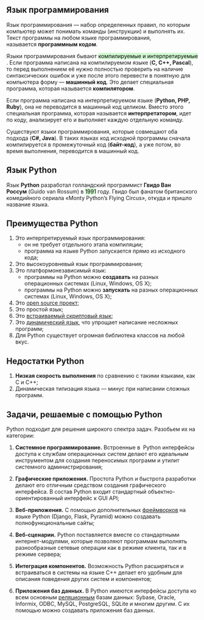 ## Язык программирования

Язык программирования — набор определенных правил, по которым компьютер может понимать команды (инструкции) и выполнять их. Текст программы на любом языке программирования, называется **программным кодом**.

Языки программирования бывают <mark style="background: #BBFABBA6;">компилируемые и интерпретируемые</mark> . Если программа написана на компилируемом языке (**C, C++, Pascal**), то перед выполнением её нужно полностью проверить на наличие синтаксических ошибок и уже после этого перевести в понятную для компьютера форму — **машинный код**. Это делает специальная программа, которая называется **компилятором**.

Если программа написана на интерпретируемом языке (**Python, PHP, Ruby**), она не переводится в машинный код целиком. Вместо этого специальная программа, которая называется **интерпретатором**, идет по коду, анализирует его и выполняет каждую отдельную команду.

Существуют языки программирования, которые совмещают оба подхода (**C#, Java**). В таких языках код исходной программы сначала компилируется в промежуточный код (**байт-код**), а уже потом, во время выполнения, переводится в машинный код.

## Язык Python

Язык **Python** разработал голландский программист **Гвидо Ван Россум** (Guido van Rossum) в <mark style="background: #BBFABBA6;">1991</mark> году. Гвидо был фанатом британского комедийного сериала «Monty Python’s Flying Circus», откуда и пришло название языка.

## Преимущества Python

1.  Это интерпретируемый язык программирования:
    -   он не требует отдельного этапа компиляции;
    -   программа на языке Python запускается прямо из исходного кода;
2.  Это высокоуровневый язык программирования;
3.  Это платформонезависимый язык:
    -   программы на Python можно **создавать** на разных операционных системах (Linux, Windows, OS X);
    -   программы на Python можно **запускать** на разных операционных системах (Linux, Windows, OS X);
4.  Это [open source проект](https://www.python.org/downloads/source/);
5.  Это простой язык;
6.  Это [встраиваемый скриптовый язык](https://ru.wikipedia.org/wiki/%D0%A1%D1%86%D0%B5%D0%BD%D0%B0%D1%80%D0%BD%D1%8B%D0%B9_%D1%8F%D0%B7%D1%8B%D0%BA);
7.  Это [динамический язык](https://ru.wikipedia.org/wiki/%D0%94%D0%B8%D0%BD%D0%B0%D0%BC%D0%B8%D1%87%D0%B5%D1%81%D0%BA%D0%B0%D1%8F_%D1%82%D0%B8%D0%BF%D0%B8%D0%B7%D0%B0%D1%86%D0%B8%D1%8F), что упрощает написание несложных программ;
8.  Для Python существует огромная библиотека классов на любой вкус.

## Недостатки Python

1.  **Низкая скорость выполнения** по сравнению с такими языками, как C и C++;
2.  Динамическая типизация языка — минус при написании сложных программ.

## Задачи, решаемые с помощью Python

Python подходит для решения широкого спектра задач. Разобьем их на категории:

1.  **Системное программирование.** Встроенные в  Python интерфейсы доступа к службам операционных систем делают его идеальным инструментом для создания переносимых программ и утилит системного администрирования;
    
2.  **Графические приложения.** Простота Python и быстрота разработки делают его отличным средством создания графического интерфейса. В состав Python входит стандартный объектно-ориентированный интерфейс к GUI API;
    
3.  **Веб-приложения.** С помощью дополнительных [фреймворков](https://web-creator.ru/articles/about_frameworks) на языке Python (Django, Flask, Pyramid) можно создавать полнофункциональные сайты;
    
4.  **Веб-сценарии.** Python поставляется вместе со стандартными интернет-модулями, которые позволяют программам выполнять разнообразные сетевые операции как в режиме клиента, так и в режиме сервера;
    
5.  **Интеграция компонентов.** Возможность Python расширяться и встраиваться в системы на языке C++ делает его удобным для описания поведения других систем и компонентов;
    
6.  **Приложения баз данных.** В Python имеются интерфейсы доступа ко всем основным [реляционным](https://ru.wikipedia.org/wiki/%D0%A0%D0%B5%D0%BB%D1%8F%D1%86%D0%B8%D0%BE%D0%BD%D0%BD%D0%B0%D1%8F_%D0%BC%D0%BE%D0%B4%D0%B5%D0%BB%D1%8C_%D0%B4%D0%B0%D0%BD%D0%BD%D1%8B%D1%85) базам данных: Sybase, Oracle, Informix, ODBC, MySQL, PostgreSQL, SQLite и многим другим. С их помощью можно создавать приложения баз данных.